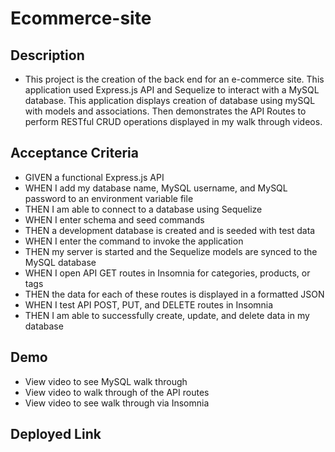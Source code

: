# Ecommerce-site

## Description
* This project is the creation of the back end for an e-commerce site. This application used Express.js API and Sequelize to interact with a MySQL database. This application displays creation of database using mySQL with models and associations. Then demonstrates the API Routes to perform RESTful CRUD operations displayed in my walk through videos.

## Acceptance Criteria
* GIVEN a functional Express.js API
* WHEN I add my database name, MySQL username, and MySQL password to an environment variable file
* THEN I am able to connect to a database using Sequelize
* WHEN I enter schema and seed commands
* THEN a development database is created and is seeded with test data
* WHEN I enter the command to invoke the application
* THEN my server is started and the Sequelize models are synced to the MySQL database
* WHEN I open API GET routes in Insomnia for categories, products, or tags
* THEN the data for each of these routes is displayed in a formatted JSON
* WHEN I test API POST, PUT, and DELETE routes in Insomnia
* THEN I am able to successfully create, update, and delete data in my database

## Demo
* View video to see MySQL walk through 
* View video to walk through of the API routes
* View video to see walk through via Insomnia 

## Deployed Link
